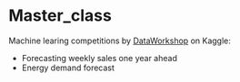 # Master_class
Machine learing competitions by [DataWorkshop](https://dataworkshop.eu/) on Kaggle:
* Forecasting weekly sales one year ahead
* Energy demand forecast


